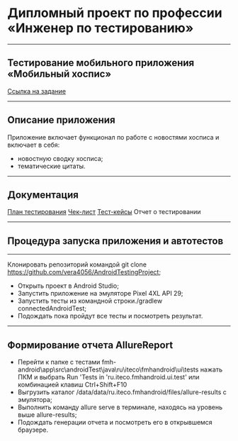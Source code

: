 # Дипломный проект по профессии «Инженер по тестированию»

-------------------------------------------------------------------------------------------------------

## Тестирование мобильного приложения «Мобильный хоспис»

[Ссылка на задание](https://github.com/netology-code/qamid-diplom)

-------------------------------------------------------------------------------------------------------

## Описание приложения

Приложение включает функционал по работе с новостями хосписа и включает в себя:

- новостную сводку хосписа;
- тематические цитаты.

-------------------------------------------------------------------------------------------------------
## Документация

[План тестирования](https://github.com/vera4056/AndroidTestingProject/blob/main/Plan.md)
[Чек-лист](https://github.com/vera4056/AndroidTestingProject/blob/main/Check.xlsx)
[Тест-кейсы](https://github.com/vera4056/AndroidTestingProject/blob/main/Cases.xlsx)
Отчет о тестировании

-------------------------------------------------------------------------------------------------------

## Процедура запуска приложения и автотестов

-------------------------------------------------------------------------------------------------------

Клонировать репозиторий командой git clone https://github.com/vera4056/AndroidTestingProject;
- Открыть проект в Android Studio;
- Запустить приложение на эмуляторе Pixel 4XL API 29;
- Запустить тесты из командной строки./gradlew connectedAndroidTest;
- Подождать пока пройдут все тесты и посмотреть результат.

--------------------------------------------------------------------------------------------------------
## Формирование отчета AllureReport

- Перейти к папке с тестами fmh-android\app\src\androidTest\java\ru\iteco\fmhandroid\ui\tests
  нажать ПКМ и выбрать Run 'Tests in 'ru.iteco.fmhandroid.ui.test' или комбинацией клавиш Ctrl+Shift+F10
- Выгрузить каталог /data/data/ru.iteco.fmhandroid/files/allure-results с эмулятора;
- Выполнить команду allure serve в терминале, находясь на уровень выше allure-results;
- Подождать генерации отчета и посмотреть его в открывшемся браузере.

